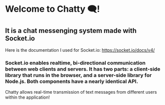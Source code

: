 # Welcome to Chatty 🗨️!

## It is a chat messenging system made with Socket.io

Here is the documentation I used for Socket.io: https://socket.io/docs/v4/

### Socket.io enables realtime, bi-directional communication between web clients and servers. It has two parts: a client-side library that runs in the browser, and a server-side library for Node.js. Both components have a nearly identical API.

Chatty allows real-time transmission of text messages from different users within the application!
